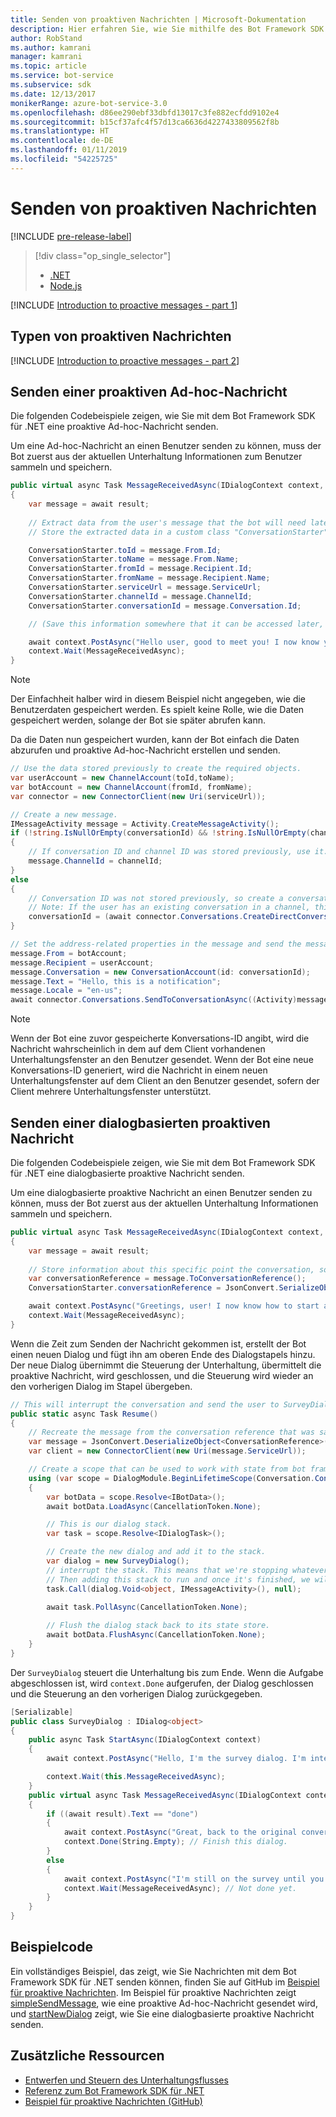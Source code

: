 ```yaml
---
title: Senden von proaktiven Nachrichten | Microsoft-Dokumentation
description: Hier erfahren Sie, wie Sie mithilfe des Bot Framework SDK für .NET proaktive Nachrichten senden.
author: RobStand
ms.author: kamrani
manager: kamrani
ms.topic: article
ms.service: bot-service
ms.subservice: sdk
ms.date: 12/13/2017
monikerRange: azure-bot-service-3.0
ms.openlocfilehash: d86ee290ebf33dbfd13017c3fe882ecfdd9102e4
ms.sourcegitcommit: b15cf37afc4f57d13ca6636d4227433809562f8b
ms.translationtype: HT
ms.contentlocale: de-DE
ms.lasthandoff: 01/11/2019
ms.locfileid: "54225725"
---
```

# <a name="send-proactive-messages"></a>Senden von proaktiven Nachrichten

[!INCLUDE [pre-release-label](../includes/pre-release-label-v3.md)]

> [!div class="op_single_selector"]
> - [.NET](../dotnet/bot-builder-dotnet-proactive-messages.md)
> - [Node.js](../nodejs/bot-builder-nodejs-proactive-messages.md)

[!INCLUDE [Introduction to proactive messages - part 1](../includes/snippet-proactive-messages-intro-1.md)]

## <a name="types-of-proactive-messages"></a>Typen von proaktiven Nachrichten 

[!INCLUDE [Introduction to proactive messages - part 2](../includes/snippet-proactive-messages-intro-2.md)]

## <a name="send-an-ad-hoc-proactive-message"></a>Senden einer proaktiven Ad-hoc-Nachricht

Die folgenden Codebeispiele zeigen, wie Sie mit dem Bot Framework SDK für .NET eine proaktive Ad-hoc-Nachricht senden.

Um eine Ad-hoc-Nachricht an einen Benutzer senden zu können, muss der Bot zuerst aus der aktuellen Unterhaltung Informationen zum Benutzer sammeln und speichern. 

```cs
public virtual async Task MessageReceivedAsync(IDialogContext context, IAwaitable<IMessageActivity> result)
{
    var message = await result;
    
    // Extract data from the user's message that the bot will need later to send an ad hoc message to the user. 
    // Store the extracted data in a custom class "ConversationStarter" (not shown here).

    ConversationStarter.toId = message.From.Id;
    ConversationStarter.toName = message.From.Name;
    ConversationStarter.fromId = message.Recipient.Id;
    ConversationStarter.fromName = message.Recipient.Name;
    ConversationStarter.serviceUrl = message.ServiceUrl;
    ConversationStarter.channelId = message.ChannelId;
    ConversationStarter.conversationId = message.Conversation.Id;

    // (Save this information somewhere that it can be accessed later, such as in a database.)

    await context.PostAsync("Hello user, good to meet you! I now know your address and can send you notifications in the future.");
    context.Wait(MessageReceivedAsync);
}
```
> [!NOTE]
> Der Einfachheit halber wird in diesem Beispiel nicht angegeben, wie die Benutzerdaten gespeichert werden. Es spielt keine Rolle, wie die Daten gespeichert werden, solange der Bot sie später abrufen kann.

Da die Daten nun gespeichert wurden, kann der Bot einfach die Daten abzurufen und proaktive Ad-hoc-Nachricht erstellen und senden. 

```cs
// Use the data stored previously to create the required objects.
var userAccount = new ChannelAccount(toId,toName);
var botAccount = new ChannelAccount(fromId, fromName);
var connector = new ConnectorClient(new Uri(serviceUrl));

// Create a new message.
IMessageActivity message = Activity.CreateMessageActivity();
if (!string.IsNullOrEmpty(conversationId) && !string.IsNullOrEmpty(channelId))  
{
    // If conversation ID and channel ID was stored previously, use it.
    message.ChannelId = channelId;
}
else
{
    // Conversation ID was not stored previously, so create a conversation. 
    // Note: If the user has an existing conversation in a channel, this will likely create a new conversation window.
    conversationId = (await connector.Conversations.CreateDirectConversationAsync( botAccount, userAccount)).Id;
}

// Set the address-related properties in the message and send the message.
message.From = botAccount;
message.Recipient = userAccount;
message.Conversation = new ConversationAccount(id: conversationId);
message.Text = "Hello, this is a notification";
message.Locale = "en-us";
await connector.Conversations.SendToConversationAsync((Activity)message);
```

> [!NOTE]
> Wenn der Bot eine zuvor gespeicherte Konversations-ID angibt, wird die Nachricht wahrscheinlich in dem auf dem Client vorhandenen Unterhaltungsfenster an den Benutzer gesendet. Wenn der Bot eine neue Konversations-ID generiert, wird die Nachricht in einem neuen Unterhaltungsfenster auf dem Client an den Benutzer gesendet, sofern der Client mehrere Unterhaltungsfenster unterstützt. 

## <a name="send-a-dialog-based-proactive-message"></a>Senden einer dialogbasierten proaktiven Nachricht

Die folgenden Codebeispiele zeigen, wie Sie mit dem Bot Framework SDK für .NET eine dialogbasierte proaktive Nachricht senden.

Um eine dialogbasierte proaktive Nachricht an einen Benutzer senden zu können, muss der Bot zuerst aus der aktuellen Unterhaltung Informationen sammeln und speichern. 

```cs
public virtual async Task MessageReceivedAsync(IDialogContext context, IAwaitable<IMessageActivity> result)
{
    var message = await result;
    
    // Store information about this specific point the conversation, so that the bot can resume this conversation later.
    var conversationReference = message.ToConversationReference();
    ConversationStarter.conversationReference = JsonConvert.SerializeObject(conversationReference);

    await context.PostAsync("Greetings, user! I now know how to start a proactive message to you."); 
    context.Wait(MessageReceivedAsync);
}
```

Wenn die Zeit zum Senden der Nachricht gekommen ist, erstellt der Bot einen neuen Dialog und fügt ihn am oberen Ende des Dialogstapels hinzu. Der neue Dialog übernimmt die Steuerung der Unterhaltung, übermittelt die proaktive Nachricht, wird geschlossen, und die Steuerung wird wieder an den vorherigen Dialog im Stapel übergeben. 

```cs
// This will interrupt the conversation and send the user to SurveyDialog, then wait until that's done 
public static async Task Resume() 
{
    // Recreate the message from the conversation reference that was saved previously.
    var message = JsonConvert.DeserializeObject<ConversationReference>(conversationReference).GetPostToBotMessage(); 
    var client = new ConnectorClient(new Uri(message.ServiceUrl));

    // Create a scope that can be used to work with state from bot framework.
    using (var scope = DialogModule.BeginLifetimeScope(Conversation.Container, message))
    {
        var botData = scope.Resolve<IBotData>();
        await botData.LoadAsync(CancellationToken.None);

        // This is our dialog stack.
        var task = scope.Resolve<IDialogTask>();

        // Create the new dialog and add it to the stack.
        var dialog = new SurveyDialog();
        // interrupt the stack. This means that we're stopping whatever conversation that is currently happening with the user
        // Then adding this stack to run and once it's finished, we will be back to the original conversation
        task.Call(dialog.Void<object, IMessageActivity>(), null);
        
        await task.PollAsync(CancellationToken.None);

        // Flush the dialog stack back to its state store.
        await botData.FlushAsync(CancellationToken.None);        
    }
}
```
Der `SurveyDialog` steuert die Unterhaltung bis zum Ende. Wenn die Aufgabe abgeschlossen ist, wird `context.Done` aufgerufen, der Dialog geschlossen und die Steuerung an den vorherigen Dialog zurückgegeben. 

```cs
[Serializable]
public class SurveyDialog : IDialog<object>
{
    public async Task StartAsync(IDialogContext context)
    {
        await context.PostAsync("Hello, I'm the survey dialog. I'm interrupting your conversation to ask you a question. Type \"done\" to resume");

        context.Wait(this.MessageReceivedAsync);
    }
    public virtual async Task MessageReceivedAsync(IDialogContext context, IAwaitable<IMessageActivity> result)
    {
        if ((await result).Text == "done")
        {
            await context.PostAsync("Great, back to the original conversation!");
            context.Done(String.Empty); // Finish this dialog.
        }
        else
        {
            await context.PostAsync("I'm still on the survey until you type \"done\"");
            context.Wait(MessageReceivedAsync); // Not done yet.
        }
    }
}
```

## <a name="sample-code"></a>Beispielcode

Ein vollständiges Beispiel, das zeigt, wie Sie Nachrichten mit dem Bot Framework SDK für .NET senden können, finden Sie auf GitHub im <a href="https://aka.ms/proactive-messaging-cs-v3 " target="_blank">Beispiel für proaktive Nachrichten</a>. Im Beispiel für proaktive Nachrichten zeigt <a href="https://aka.ms/proactive-sendmessage-cs-v3 " target="_blank">simpleSendMessage</a>, wie eine proaktive Ad-hoc-Nachricht gesendet wird, und <a href="https://aka.ms/proactive-newdialog-cs-v3 " target="_blank">startNewDialog</a> zeigt, wie Sie eine dialogbasierte proaktive Nachricht senden. 

## <a name="additional-resources"></a>Zusätzliche Ressourcen

- [Entwerfen und Steuern des Unterhaltungsflusses](../bot-service-design-conversation-flow.md)
- <a href="/dotnet/api/?view=botbuilder-3.11.0" target="_blank">Referenz zum Bot Framework SDK für .NET</a>
- <a href="https://github.com/Microsoft/BotBuilder-Samples/tree/master/CSharp/core-proactiveMessages" target="_blank">Beispiel für proaktive Nachrichten (GitHub)</a>


